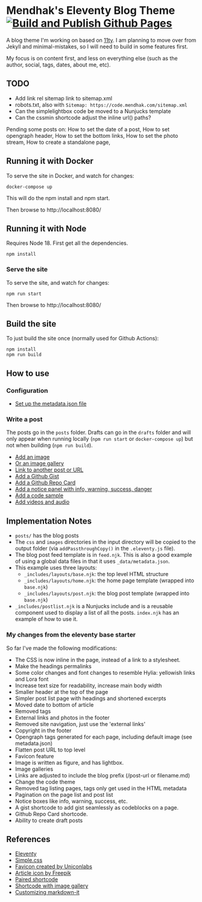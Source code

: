 # Mendhak's Eleventy Blog Theme [![Build and Publish Github Pages](https://github.com/mendhak/eleventy-mendhak-blog-theme/actions/workflows/staticsite.yml/badge.svg?branch=main)](https://github.com/mendhak/eleventy-mendhak-blog-theme/actions/workflows/staticsite.yml)

A blog theme I'm working on based on [11ty](https://github.com/11ty/eleventy).  I am planning to move over from Jekyll and minimal-mistakes, so I will need to build in some features first.

My focus is on content first, and less on everything else (such as the author, social, tags, dates, about me, etc).

## TODO

- Add link rel sitemap link to sitemap.xml
- robots.txt, also with `Sitemap: https://code.mendhak.com/sitemap.xml`
- Can the simplelightbox code be moved to a Nunjucks template
- Can the cssmin shortcode adjust the inline url() paths? 


Pending some posts on: 
How to set the date of a post, 
How to set opengraph header, 
How to set the bottom links, 
How to set the photo stream, 
How to create a standalone page,


## Running it with Docker

To serve the site in Docker, and watch for changes:

```
docker-compose up
```

This will do the npm install and npm start. 

Then browse to http://localhost:8080/


## Running it with Node

Requires Node 18. First get all the dependencies. 

```
npm install
```

### Serve the site

To serve the site, and watch for changes: 

```
npm run start
```

Then browse to http://localhost:8080/


## Build the site

To just build the site once (normally used for Github Actions): 

```
npm install
npm run build
```


## How to use

### Configuration

- [Set up the metadata.json file](https://code.mendhak.com/eleventy-mendhak-blog-theme/edit-the-metadata/)


### Write a post

The posts go in the `posts` folder.  Drafts can go in the `drafts` folder and will only appear when running locally (`npm run start` or `docker-compose up`) but not when building (`npm run build`). 

- [Add an image](https://code.mendhak.com/eleventy-mendhak-blog-theme/post-with-an-image/) 
- [Or an image gallery](https://code.mendhak.com/eleventy-mendhak-blog-theme/post-with-a-gallery/)
- [Link to another post or URL](https://code.mendhak.com/eleventy-mendhak-blog-theme/posting-links/)
- [Add a Github Gist](https://code.mendhak.com/eleventy-mendhak-blog-theme/post-with-github-gists/)
- [Add a Github Repo Card](https://code.mendhak.com/eleventy-mendhak-blog-theme/github-repo-card/)   
- [Add a notice panel with info, warning, success, danger](https://code.mendhak.com/eleventy-mendhak-blog-theme/post-notice/)
- [Add a code sample](https://code.mendhak.com/eleventy-mendhak-blog-theme/post-with-code/)
- [Add videos and audio](https://code.mendhak.com/eleventy-mendhak-blog-theme/post-with-iframes-videos-third-party/)




## Implementation Notes

- `posts/` has the blog posts
- The `css` and `images` directories in the input directory will be copied to the output folder (via `addPassthroughCopy()` in the `.eleventy.js` file).
- The blog post feed template is in `feed.njk`. This is also a good example of using a global data files in that it uses `_data/metadata.json`.
- This example uses three layouts:
  - `_includes/layouts/base.njk`: the top level HTML structure
  - `_includes/layouts/home.njk`: the home page template (wrapped into `base.njk`)
  - `_includes/layouts/post.njk`: the blog post template (wrapped into `base.njk`)
- `_includes/postlist.njk` is a Nunjucks include and is a reusable component used to display a list of all the posts. `index.njk` has an example of how to use it.

### My changes from the eleventy base starter

So far I've made the following modifications:

* The CSS is now inline in the page, instead of a link to a stylesheet.
* Make the headings permalinks
* Some color changes and font changes to resemble Hylia: yellowish links and Lora font
* Increase text size for readability, increase main body width
* Smaller header at the top of the page
* Simpler post list page with headings and shortened excerpts
* Moved date to bottom of article
* Removed tags
* External links and photos in the footer
* Removed site navigation, just use the 'external links'
* Copyright in the footer
* Opengraph tags generated for each page, including default image (see metadata.json)
* Flatten post URL to top level
* Favicon feature
* Image is written as figure, and has lightbox.
* Image galleries
* Links are adjusted to include the blog prefix (/post-url or filename.md)
* Change the code theme
* Removed tag listing pages, tags only get used in the HTML metadata
* Pagination on the page list and post list
* Notice boxes like info, warning, success, etc.
* A gist shortcode to add gist seamlessly as codeblocks on a page.
* Github Repo Card shortcode. 
* Ability to create draft posts


##  References

- [Eleventy](https://www.11ty.dev/docs/)
- [Simple.css](https://github.com/kevquirk/simple.css/wiki)
- [Favicon created by Uniconlabs](https://www.flaticon.com/free-icons/website)
- [Article icon by Freepik](https://www.flaticon.com/free-icons/blog)
- [Paired shortcode](https://www.markllobrera.com/posts/eleventy-paired-shortcodes-and-markdown-rendering/)
- [Shortcode with image gallery](https://www.markllobrera.com/posts/eleventy-building-image-gallery-photoswipe/)
- [Customizing markdown-it](https://publishing-project.rivendellweb.net/customizing-markdown-it/)
